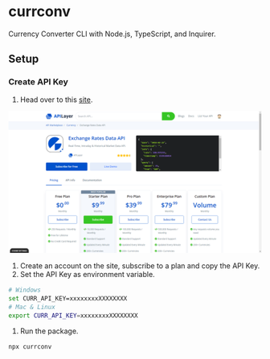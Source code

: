 # currconv

Currency Converter CLI with Node.js, TypeScript, and Inquirer.

## Setup

### Create API Key

1. Head over to this [site](https://apilayer.com/marketplace/exchangerates_data-api).

<a href="<https://apilayer.com/marketplace/exchangerates_data-api">
    <img src="./images/api_site.png" />
</a>

1. Create an account on the site, subscribe to a plan and copy the API Key.
1. Set the API Key as environment variable.

```bash
# Windows
set CURR_API_KEY=xxxxxxxxXXXXXXXX
# Mac & Linux
export CURR_API_KEY=xxxxxxxxXXXXXXXX
```

1. Run the package.

```bash
npx currconv
```
